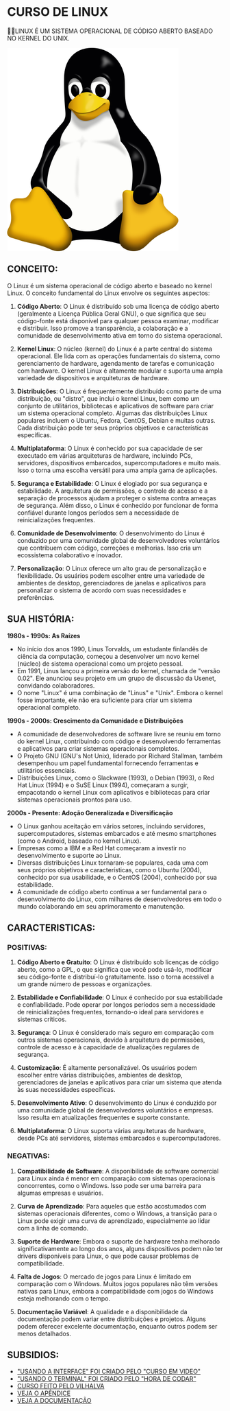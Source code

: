 # CURSO DE LINUX 
👨‍⚖️LINUX É UM SISTEMA OPERACIONAL DE CÓDIGO ABERTO BASEADO NO KERNEL DO UNIX.

<img src="FOTO.png" align="center" width="400"> <br>

## CONCEITO:
O Linux é um sistema operacional de código aberto e baseado no kernel Linux. O conceito fundamental do Linux envolve os seguintes aspectos:

1. **Código Aberto**: O Linux é distribuído sob uma licença de código aberto (geralmente a Licença Pública Geral GNU), o que significa que seu código-fonte está disponível para qualquer pessoa examinar, modificar e distribuir. Isso promove a transparência, a colaboração e a comunidade de desenvolvimento ativa em torno do sistema operacional.

2. **Kernel Linux**: O núcleo (kernel) do Linux é a parte central do sistema operacional. Ele lida com as operações fundamentais do sistema, como gerenciamento de hardware, agendamento de tarefas e comunicação com hardware. O kernel Linux é altamente modular e suporta uma ampla variedade de dispositivos e arquiteturas de hardware.

3. **Distribuições**: O Linux é frequentemente distribuído como parte de uma distribuição, ou "distro", que inclui o kernel Linux, bem como um conjunto de utilitários, bibliotecas e aplicativos de software para criar um sistema operacional completo. Algumas das distribuições Linux populares incluem o Ubuntu, Fedora, CentOS, Debian e muitas outras. Cada distribuição pode ter seus próprios objetivos e características específicas.

4. **Multiplataforma**: O Linux é conhecido por sua capacidade de ser executado em várias arquiteturas de hardware, incluindo PCs, servidores, dispositivos embarcados, supercomputadores e muito mais. Isso o torna uma escolha versátil para uma ampla gama de aplicações.

5. **Segurança e Estabilidade**: O Linux é elogiado por sua segurança e estabilidade. A arquitetura de permissões, o controle de acesso e a separação de processos ajudam a proteger o sistema contra ameaças de segurança. Além disso, o Linux é conhecido por funcionar de forma confiável durante longos períodos sem a necessidade de reinicializações frequentes.

6. **Comunidade de Desenvolvimento**: O desenvolvimento do Linux é conduzido por uma comunidade global de desenvolvedores voluntários que contribuem com código, correções e melhorias. Isso cria um ecossistema colaborativo e inovador.

7. **Personalização**: O Linux oferece um alto grau de personalização e flexibilidade. Os usuários podem escolher entre uma variedade de ambientes de desktop, gerenciadores de janelas e aplicativos para personalizar o sistema de acordo com suas necessidades e preferências.

## SUA HISTÓRIA:
**1980s - 1990s: As Raízes**
- No início dos anos 1990, Linus Torvalds, um estudante finlandês de ciência da computação, começou a desenvolver um novo kernel (núcleo) de sistema operacional como um projeto pessoal.
- Em 1991, Linus lançou a primeira versão do kernel, chamada de "versão 0.02". Ele anunciou seu projeto em um grupo de discussão da Usenet, convidando colaboradores.
- O nome "Linux" é uma combinação de "Linus" e "Unix". Embora o kernel fosse importante, ele não era suficiente para criar um sistema operacional completo.

**1990s - 2000s: Crescimento da Comunidade e Distribuições**
- A comunidade de desenvolvedores de software livre se reuniu em torno do kernel Linux, contribuindo com código e desenvolvendo ferramentas e aplicativos para criar sistemas operacionais completos.
- O Projeto GNU (GNU's Not Unix), liderado por Richard Stallman, também desempenhou um papel fundamental fornecendo ferramentas e utilitários essenciais.
- Distribuições Linux, como o Slackware (1993), o Debian (1993), o Red Hat Linux (1994) e o SuSE Linux (1994), começaram a surgir, empacotando o kernel Linux com aplicativos e bibliotecas para criar sistemas operacionais prontos para uso.

**2000s - Presente: Adoção Generalizada e Diversificação**
- O Linux ganhou aceitação em vários setores, incluindo servidores, supercomputadores, sistemas embarcados e até mesmo smartphones (como o Android, baseado no kernel Linux).
- Empresas como a IBM e a Red Hat começaram a investir no desenvolvimento e suporte ao Linux.
- Diversas distribuições Linux tornaram-se populares, cada uma com seus próprios objetivos e características, como o Ubuntu (2004), conhecido por sua usabilidade, e o CentOS (2004), conhecido por sua estabilidade.
- A comunidade de código aberto continua a ser fundamental para o desenvolvimento do Linux, com milhares de desenvolvedores em todo o mundo colaborando em seu aprimoramento e manutenção.

## CARACTERISTICAS:
### POSITIVAS:
1. **Código Aberto e Gratuito**: O Linux é distribuído sob licenças de código aberto, como a GPL, o que significa que você pode usá-lo, modificar seu código-fonte e distribuí-lo gratuitamente. Isso o torna acessível a um grande número de pessoas e organizações.

2. **Estabilidade e Confiabilidade**: O Linux é conhecido por sua estabilidade e confiabilidade. Pode operar por longos períodos sem a necessidade de reinicializações frequentes, tornando-o ideal para servidores e sistemas críticos.

3. **Segurança**: O Linux é considerado mais seguro em comparação com outros sistemas operacionais, devido à arquitetura de permissões, controle de acesso e à capacidade de atualizações regulares de segurança.

4. **Customização**: É altamente personalizável. Os usuários podem escolher entre várias distribuições, ambientes de desktop, gerenciadores de janelas e aplicativos para criar um sistema que atenda às suas necessidades específicas.

5. **Desenvolvimento Ativo**: O desenvolvimento do Linux é conduzido por uma comunidade global de desenvolvedores voluntários e empresas. Isso resulta em atualizações frequentes e suporte constante.

6. **Multiplataforma**: O Linux suporta várias arquiteturas de hardware, desde PCs até servidores, sistemas embarcados e supercomputadores.

### NEGATIVAS:
1. **Compatibilidade de Software**: A disponibilidade de software comercial para Linux ainda é menor em comparação com sistemas operacionais concorrentes, como o Windows. Isso pode ser uma barreira para algumas empresas e usuários.

2. **Curva de Aprendizado**: Para aqueles que estão acostumados com sistemas operacionais diferentes, como o Windows, a transição para o Linux pode exigir uma curva de aprendizado, especialmente ao lidar com a linha de comando.

3. **Suporte de Hardware**: Embora o suporte de hardware tenha melhorado significativamente ao longo dos anos, alguns dispositivos podem não ter drivers disponíveis para Linux, o que pode causar problemas de compatibilidade.

4. **Falta de Jogos**: O mercado de jogos para Linux é limitado em comparação com o Windows. Muitos jogos populares não têm versões nativas para Linux, embora a compatibilidade com jogos do Windows esteja melhorando com o tempo.

5. **Documentação Variável**: A qualidade e a disponibilidade da documentação podem variar entre distribuições e projetos. Alguns podem oferecer excelente documentação, enquanto outros podem ser menos detalhados.

## SUBSIDIOS:
- ["USANDO A INTERFACE" FOI CRIADO PELO "CURSO EM VIDEO"](https://youtube.com/playlist?list=PLHz_AreHm4dlIXleu20uwPWFOSswqLYbV&si=b2Oxhn35yQ4nNYjL)
- ["USANDO O TERMINAL" FOI CRIADO PELO "HORA DE CODAR"](https://youtube.com/playlist?list=PLnDvRpP8BnezDTtL8lm6C-UOJZn-xzALH&si=nbJqY8_BLVJdsTRJ)
- [CURSO FEITO PELO VILHALVA](https://github.com/VILHALVA)
- [VEJA O APÊNDICE](./APENDICE.md)
- [VEJA A DOCUMENTAÇÃO](https://docs.kernel.org/)


